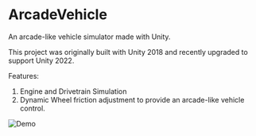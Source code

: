 # ArcadeVehicle

An arcade-like vehicle simulator made with Unity.

This project was originally built with Unity 2018 and recently upgraded to support Unity 2022.

Features:
1. Engine and Drivetrain Simulation
2. Dynamic Wheel friction adjustment to provide an arcade-like vehicle control.

![Demo](https://github.com/AnupamSahu/ArcadeVehicle/blob/main/Arcade%20Vehicle%20Demo.gif)
